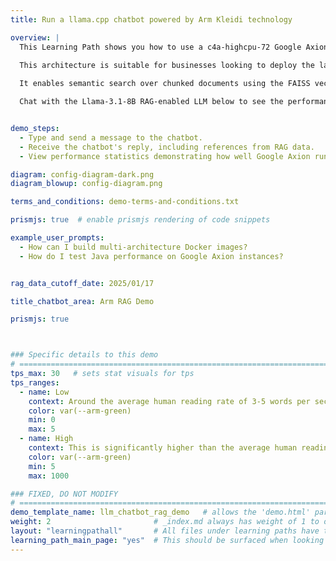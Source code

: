 ```yaml
---
title: Run a llama.cpp chatbot powered by Arm Kleidi technology

overview: | 
  This Learning Path shows you how to use a c4a-highcpu-72 Google Axion instance powered by an Arm Neoverse CPU to build a simple Token-as-a-Service (TaaS) RAG-enabled server that you can then use to provide a chatbot to serve a small number of concurrent users.

  This architecture is suitable for businesses looking to deploy the latest Generative AI technologies with RAG capabilities using their existing CPU compute capacity and deployment pipelines. 
  
  It enables semantic search over chunked documents using the FAISS vector store. The demo uses the open source llama.cpp framework, which Arm has enhanced with its own Kleidi technologies. Further optimizations are achieved by using the smaller 8 billion parameter Llama 3.1 model, which has been quantized to optimize memory usage. 

  Chat with the Llama-3.1-8B RAG-enabled LLM below to see the performance for yourself, and then follow the Learning Path to build your own Generative AI service on Arm Neoverse.


demo_steps:
  - Type and send a message to the chatbot.
  - Receive the chatbot's reply, including references from RAG data.
  - View performance statistics demonstrating how well Google Axion runs LLMs. 

diagram: config-diagram-dark.png
diagram_blowup: config-diagram.png

terms_and_conditions: demo-terms-and-conditions.txt

prismjs: true  # enable prismjs rendering of code snippets

example_user_prompts:
  - How can I build multi-architecture Docker images?
  - How do I test Java performance on Google Axion instances?


rag_data_cutoff_date: 2025/01/17

title_chatbot_area: Arm RAG Demo

prismjs: true



### Specific details to this demo
# ================================================================================
tps_max: 30   # sets stat visuals for tps
tps_ranges:
  - name: Low
    context: Around the average human reading rate of 3-5 words per second.
    color: var(--arm-green)
    min: 0
    max: 5
  - name: High
    context: This is significantly higher than the average human reading rate of 5 words per second, delivering a stable and usable user chatbot experience from the Llama-3.1-8B LLM.
    color: var(--arm-green)
    min: 5
    max: 1000

### FIXED, DO NOT MODIFY
# ================================================================================
demo_template_name: llm_chatbot_rag_demo   # allows the 'demo.html' partial to route to the correct Configuration and Demo/Stats sub partials for page render.
weight: 2                       # _index.md always has weight of 1 to order correctly
layout: "learningpathall"       # All files under learning paths have this same wrapper
learning_path_main_page: "yes"  # This should be surfaced when looking for related content. Only set for _index.md of learning path content.
---
```

